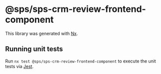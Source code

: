 # @sps/sps-crm-review-frontend-component

This library was generated with [Nx](https://nx.dev).

## Running unit tests

Run `nx test @sps/sps-crm-review-frontend-component` to execute the unit tests via [Jest](https://jestjs.io).
